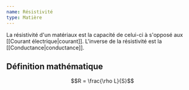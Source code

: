 ```yaml
---
name: Résistivité
type: Matière
---
```

La résistivité d'un matériaux est la capacité de celui-ci à s'opposé aux [[Courant électrique|courant]]. L'inverse de la résistivité est la [[Conductance|conductance]].

## Définition mathématique
$$R = \frac{\rho L}{S}$$
